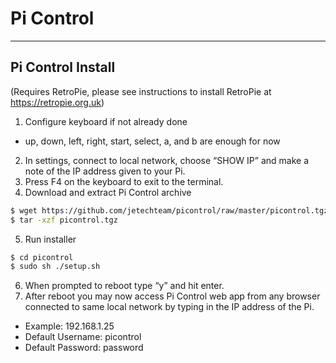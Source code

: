 # Pi Control
-----------------
## Pi Control Install 
(Requires RetroPie, please see instructions to install RetroPie at https://retropie.org.uk)

1. Configure keyboard if not already done
  * up, down, left, right, start, select, a, and b are enough for now
2. In settings, connect to local network, choose “SHOW IP” and make a note of the IP address given to your Pi.
3. Press F4 on the keyboard to exit to the terminal.
4. Download and extract Pi Control archive

  ```bash
 $ wget https://github.com/jetechteam/picontrol/raw/master/picontrol.tgz
 $ tar -xzf picontrol.tgz
 ```
5. Run installer

  ```bash
 $ cd picontrol
 $ sudo sh ./setup.sh
 ``` 
6. When prompted to reboot type “y” and hit enter.
7. After reboot you may now access Pi Control web app from any browser connected to same local network by typing in the IP address of the Pi.
  * Example: 192.168.1.25
  * Default Username: picontrol
  * Default Password: password
